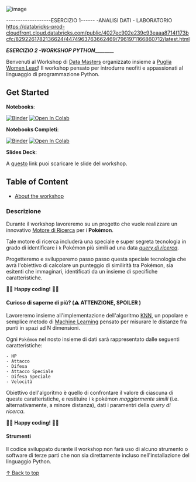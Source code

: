 ![image](https://user-images.githubusercontent.com/79009772/210550000-d215307e-ff11-47ae-bfd5-099a982bd060.png)


-------------------ESERCIZIO 1------
-ANALISI DATI - LABORATORIO
https://databricks-prod-cloudfront.cloud.databricks.com/public/4027ec902e239c93eaaa8714f173bcfc/8292261782136624/4474963763662469/7961971166860712/latest.html


_________________ESERCIZIO 2 -WORKSHOP PYTHON_________________________


Benvenuti al Workshop di [Data Masters](https://datamasters.it) organizzato insieme a [Puglia Women Lead](https://www.instagram.com/pugliawomenlead)! Il workshop pensato per introdurre neofiti e appassionati al linguaggio di programmazione Python.

## Get Started

**Notebooks**: 

[![Binder](https://mybinder.org/badge_logo.svg)](https://mybinder.org/v2/gh/Datamasters-it/Gotta-Check-Them-All/main?labpath=analisi_dati_roba_da_donne.ipynb)
[![Open In Colab](https://colab.research.google.com/assets/colab-badge.svg) ](https://colab.research.google.com/drive/1_bXDGJ_EVK2xfCopshYVO6IQx0dKbus0?usp=sharing)

**Notebooks Completi**: 

[![Binder](https://mybinder.org/badge_logo.svg)](https://mybinder.org/v2/gh/Datamasters-it/Gotta-Check-Them-All/main?labpath=Live_Coding_FULL.ipynb)
[![Open In Colab](https://colab.research.google.com/assets/colab-badge.svg)](https://colab.research.google.com/github/Datamasters-it/Gotta-Check-Them-All/blob/main/Live_Coding_FULL.ipynb)

**Slides Deck**: 

A [questo](https://frankhood-my.sharepoint.com/:p:/g/personal/info_frankhood_onmicrosoft_com/EbyiMCYaRrpCnOg9scMTxIUBkbpjT2wed3ESDo1ulOd8vw?e=87VPTP) link puoi scaricare le slide del workshop.

## Table of Content

- [About the workshop](#descr) 


### <a name="descr">Descrizione</a>

Durante il workshop lavoreremo su un progetto che vuole realizzare un innovativo [Motore di Ricerca](https://it.wikipedia.org/wiki/Motore_di_ricerca) per i **Pokémon**.

Tale motore di ricerca includerà una speciale e super segreta tecnologia in grado di identificare i `k` Pokémon più simili ad una data [_query di ricerca_](https://it.wikipedia.org/wiki/Information_retrieval).

Progetteremo e svilupperemo passo passo questa speciale tecnologia che avrà l'obiettivo di calcolare un punteggio di similirità tra Pokémon, sia esitenti che immaginari, identificati da un insieme di specifiche caratteristiche. 

🧑‍💻 **Happy coding!** 👩‍💻

#### Curioso di saperne di più? (⚠️  ATTENZIONE, SPOILER )

Lavoreremo insieme all'implementazione dell'algoritmo [KNN](https://it.wikipedia.org/wiki/K-nearest_neighbors), un popolare e semplice metodo di [Machine Learning](https://it.wikipedia.org/wiki/Apprendimento_automatico) pensato per misurare le distanze fra punti in spazi ad N dimensioni. 

Ogni `Pokémon` nel nosto insieme di dati sarà rappresentato dalle seguenti caratteristiche:

```
- HP
- Attacco
- Difesa
- Attacco Speciale
- Difesa Speciale
- Velocità
```

Obiettivo dell'algoritmo è quello di confrontare il valore di ciascuna di queste caratteristiche, e restituire i `k` pokémon _maggiormente simili_ (i.e. alternativamente, a minore distanza), dati i paramentri della _query di ricerca_.

🧑‍💻 **Happy coding!** 👩‍💻

#### Strumenti

Il codice sviluppato durante il workshop non farà uso di alcuno strumento o software di terze parti che non sia direttamente incluso nell'installazione del linguaggio Python.

[↑ Back to top](#table-of-content)
